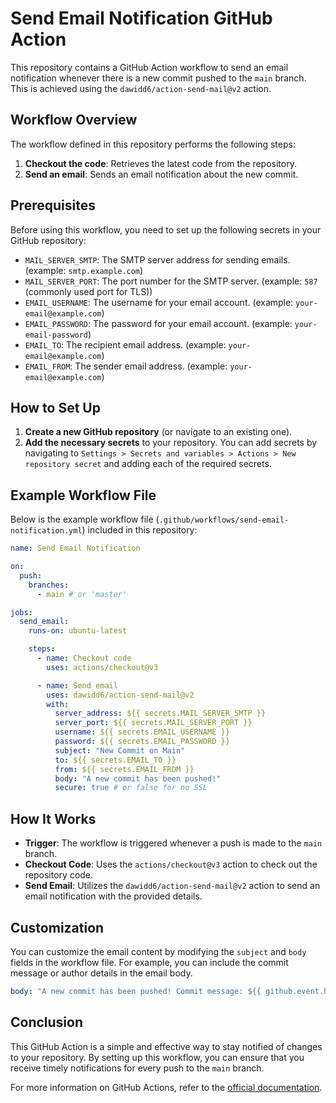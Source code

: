 # Send Email Notification GitHub Action

This repository contains a GitHub Action workflow to send an email notification whenever there is a new commit pushed to the `main` branch. This is achieved using the `dawidd6/action-send-mail@v2` action.

## Workflow Overview

The workflow defined in this repository performs the following steps:

1. **Checkout the code**: Retrieves the latest code from the repository.
2. **Send an email**: Sends an email notification about the new commit.

## Prerequisites

Before using this workflow, you need to set up the following secrets in your GitHub repository:

- `MAIL_SERVER_SMTP`: The SMTP server address for sending emails. (example: `smtp.example.com`)
- `MAIL_SERVER_PORT`: The port number for the SMTP server. (example: `587` (commonly used port for TLS))
- `EMAIL_USERNAME`: The username for your email account. (example: `your-email@example.com`)
- `EMAIL_PASSWORD`: The password for your email account. (example: `your-email-password`)
- `EMAIL_TO`: The recipient email address. (example: `your-email@example.com`)
- `EMAIL_FROM`: The sender email address. (example: `your-email@example.com`)

## How to Set Up

1. **Create a new GitHub repository** (or navigate to an existing one).
2. **Add the necessary secrets** to your repository. You can add secrets by navigating to `Settings > Secrets and variables > Actions > New repository secret` and adding each of the required secrets.

## Example Workflow File

Below is the example workflow file (`.github/workflows/send-email-notification.yml`) included in this repository:

```yaml
name: Send Email Notification

on:
  push:
    branches:
      - main # or 'master'

jobs:
  send_email:
    runs-on: ubuntu-latest

    steps:
      - name: Checkout code
        uses: actions/checkout@v3

      - name: Send email
        uses: dawidd6/action-send-mail@v2
        with:
          server_address: ${{ secrets.MAIL_SERVER_SMTP }}
          server_port: ${{ secrets.MAIL_SERVER_PORT }}
          username: ${{ secrets.EMAIL_USERNAME }}
          password: ${{ secrets.EMAIL_PASSWORD }}
          subject: "New Commit on Main"
          to: ${{ secrets.EMAIL_TO }}
          from: ${{ secrets.EMAIL_FROM }}
          body: "A new commit has been pushed!"
          secure: true # or false for no SSL
```

## How It Works

- **Trigger**: The workflow is triggered whenever a push is made to the `main` branch.
- **Checkout Code**: Uses the `actions/checkout@v3` action to check out the repository code.
- **Send Email**: Utilizes the `dawidd6/action-send-mail@v2` action to send an email notification with the provided details.

## Customization

You can customize the email content by modifying the `subject` and `body` fields in the workflow file. For example, you can include the commit message or author details in the email body.

```yaml
body: "A new commit has been pushed! Commit message: ${{ github.event.head_commit.message }}"
```

## Conclusion

This GitHub Action is a simple and effective way to stay notified of changes to your repository. By setting up this workflow, you can ensure that you receive timely notifications for every push to the `main` branch.

For more information on GitHub Actions, refer to the [official documentation](https://docs.github.com/en/actions).
